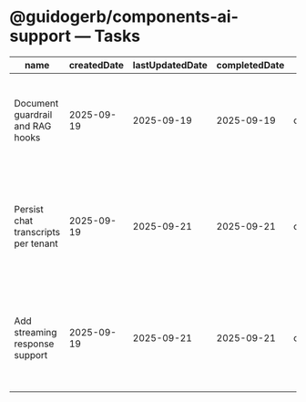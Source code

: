 # @guidogerb/components-ai-support — Tasks

| name                                | createdDate | lastUpdatedDate | completedDate | status      | description                                                                                                |
| ----------------------------------- | ----------- | --------------- | ------------- | ----------- | ---------------------------------------------------------------------------------------------------------- |
| Document guardrail and RAG hooks    | 2025-09-19  | 2025-09-19      | 2025-09-19    | complete    | Captured guardrail contracts, retriever expectations, and payload structure for implementers.              |
| Persist chat transcripts per tenant | 2025-09-19  | 2025-09-21      | 2025-09-21    | complete    | Design storage adapters that archive conversations securely with optional tenant-level retention policies. |
| Add streaming response support      | 2025-09-19  | 2025-09-21      | 2025-09-21    | complete    | Enhance the component to render partial assistant messages while the gateway streams tokens.               |
